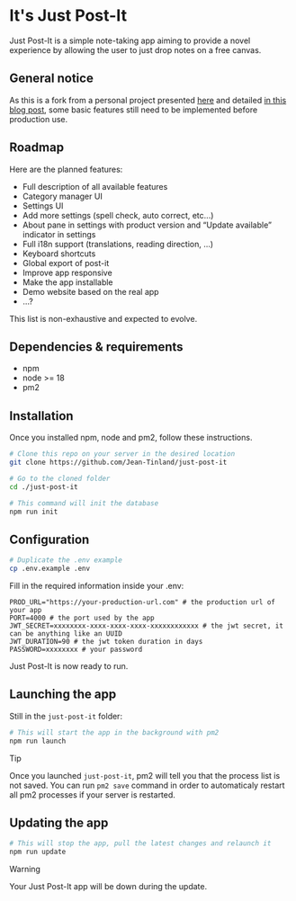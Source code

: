 # It's Just Post-It

Just Post-It is a simple note-taking app aiming to provide a novel experience by allowing the user to just drop notes on a free canvas.

## General notice

As this is a fork from a personal project presented [here](https://www.jeantinland.com/portfolio/draft-pad/) and detailed [in this blog post](https://www.jeantinland.com/blog/the-ultimate-note-app/), some basic features still need to be implemented before production use.

## Roadmap

Here are the planned features:

- Full description of all available features
- Category manager UI
- Settings UI
- Add more settings (spell check, auto correct, etc...)
- About pane in settings with product version and “Update available” indicator in settings
- Full i18n support (translations, reading direction, …)
- Keyboard shortcuts
- Global export of post-it
- Improve app responsive
- Make the app installable
- Demo website based on the real app
- …?

This list is non-exhaustive and expected to evolve.

## Dependencies & requirements

- npm
- node >= 18
- pm2

## Installation

Once you installed npm, node and pm2, follow these instructions.

```bash
# Clone this repo on your server in the desired location
git clone https://github.com/Jean-Tinland/just-post-it

# Go to the cloned folder
cd ./just-post-it

# This command will init the database
npm run init
```

## Configuration

```bash
# Duplicate the .env example
cp .env.example .env
```

Fill in the required information inside your .env:

```env
PROD_URL="https://your-production-url.com" # the production url of your app
PORT=4000 # the port used by the app
JWT_SECRET=xxxxxxxx-xxxx-xxxx-xxxx-xxxxxxxxxxxx # the jwt secret, it can be anything like an UUID
JWT_DURATION=90 # the jwt token duration in days
PASSWORD=xxxxxxxx # your password
```

Just Post-It is now ready to run.

## Launching the app

Still in the `just-post-it` folder:

```bash
# This will start the app in the background with pm2
npm run launch
```

> [!TIP]
> Once you launched `just-post-it`, pm2 will tell you that the process list is not saved. You can run `pm2 save` command in order to automaticaly restart all pm2 processes if your server is restarted.

## Updating the app

```bash
# This will stop the app, pull the latest changes and relaunch it
npm run update
```

> [!WARNING]
> Your Just Post-It app will be down during the update.
